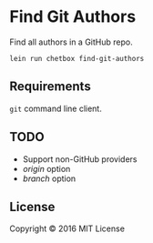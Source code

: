 # Find Git Authors

Find all authors in a GitHub repo.

```
lein run chetbox find-git-authors
```

## Requirements

`git` command line client.

## TODO

- Support non-GitHub providers
- *origin* option
- *branch* option

## License

Copyright © 2016 MIT License
